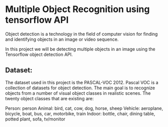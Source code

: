 # Multiple Object Recognition using tensorflow API 

Object detection is a technology in the field of computer vision for finding and identifying objects in an image or video sequence. 

In this project we will be detecting multiple objects in an image using the Tensorflow object detection API. 

## Dataset:

The dataset used in this project is the PASCAL-VOC 2012. Pascal VOC is a collection of datasets for object detection. The main goal is to recognize objects from a number of visual object classes in realistic scenes. The twenty object classes that are existing are:

Person: person
Animal: bird, cat, cow, dog, horse, sheep
Vehicle: aeroplane, bicycle, boat, bus, car, motorbike, train
Indoor: bottle, chair, dining table, potted plant, sofa, tv/monitor

## 


